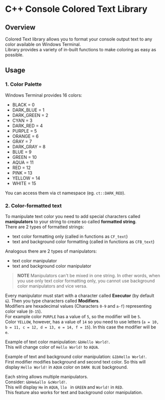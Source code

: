 # C++ Console Colored Text Library
## Overview
Colored Text library allows you to format your console output text to any color available on Windows Terminal.  
Library provides a variety of in-built functions to make coloring as easy as possible.
## Usage
### 1. Color Palette
Windows Terminal provides 16 colors:
- BLACK = 0
- DARK_BLUE = 1
- DARK_GREEN = 2
- CYAN = 3
- DARK_RED = 4
- PURPLE = 5
- ORANGE = 6
- GRAY = 7
- DARK_GRAY = 8
- BLUE = 9
- GREEN = 10
- AQUA = 11
- RED = 12
- PINK = 13
- YELLOW = 14
- WHITE = 15

You can access them via ct namespace (eg. `ct::DARK_RED`).
### 2. Color-formatted text
To manipulate text color you need to add special characters called **manipulators** to your string to create so called **formatted string**.  
There are 2 types of formatted strings:
- text color formatting only (called in functions as `CF_text`)
- text and background color formatting (called in functions as `CFB_text`)

Analogous there are 2 types of manipulators:
- text color manipulator
- text and background color manipulator

> **NOTE** Manipulators can't be mixed in one string. In other words, when you use only text color formatting only, you cannot use background color manipulators and vice versa.

Every manipulator must start with a character called **Executor** (by default `&`). Then you type characters called **Modifiers**.  
Modifiers are hexadecimal values (Characters `0-9` and `a-f`) representing color value (`0-15`).  
For example color `PURPLE` has a value of `5`, so the modifier will be `5`.  
Color `YELLOW`, however, has a value of `14` so you need to use letters (`a = 10, b = 11, c = 12, d = 13, e = 14, f = 15`). In this case the modifier will be `e`.

Example of text color manipulation: `&bHello World!`.  
This will change color of `Hello World!` to `AQUA`.

Example of text and background color manipulation: `&1bHello World!`.  
First modifier modifies background and second text color. So this will display `Hello World!` in `AQUA` color on `DARK BLUE` background.

Each string allows multiple manipulators.  
Consider: `&bHe&allo &cWorld!`.  
This will display `He` in `AQUA`, `llo ` in `GREEN` and `World!` in `RED`.  
This feature also works for text and background color manipulation.

